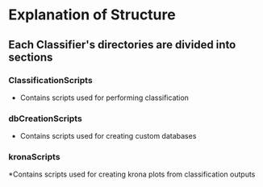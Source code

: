 # Explanation of Structure
## Each Classifier's directories are divided into sections

### ClassificationScripts
* Contains scripts used for performing classification

### dbCreationScripts
* Contains scripts used for creating custom databases

### kronaScripts
*Contains scripts used for creating krona plots from classification outputs
